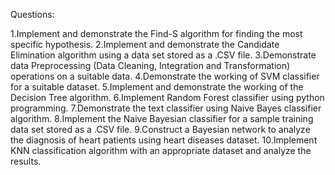 Questions:

1.Implement and demonstrate the Find-S algorithm for finding the most specific hypothesis.
2.Implement and demonstrate the Candidate Elimination algorithm using a data set stored as a .CSV file.
3.Demonstrate data Preprocessing (Data Cleaning, Integration and Transformation) operations on a suitable data.
4.Demonstrate the working of SVM classifier for a suitable dataset.
5.Implement and demonstrate the working of the Decision Tree algorithm.
6.Implement Random Forest classifier using python programming.
7.Demonstrate the text classifier using Naive Bayes classifier algorithm.
8.Implement the Naive Bayesian classifier for a sample training data set stored as a .CSV file.
9.Construct a Bayesian network to analyze the diagnosis of heart patients using heart diseases dataset.
10.Implement KNN classification algorithm with an appropriate dataset and analyze the results.

